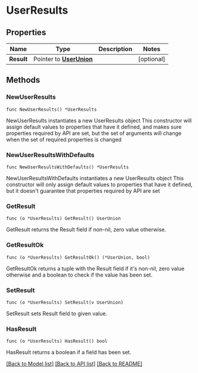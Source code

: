 # UserResults

## Properties

Name | Type | Description | Notes
------------ | ------------- | ------------- | -------------
**Result** | Pointer to [**UserUnion**](UserUnion.md) |  | [optional] 

## Methods

### NewUserResults

`func NewUserResults() *UserResults`

NewUserResults instantiates a new UserResults object
This constructor will assign default values to properties that have it defined,
and makes sure properties required by API are set, but the set of arguments
will change when the set of required properties is changed

### NewUserResultsWithDefaults

`func NewUserResultsWithDefaults() *UserResults`

NewUserResultsWithDefaults instantiates a new UserResults object
This constructor will only assign default values to properties that have it defined,
but it doesn't guarantee that properties required by API are set

### GetResult

`func (o *UserResults) GetResult() UserUnion`

GetResult returns the Result field if non-nil, zero value otherwise.

### GetResultOk

`func (o *UserResults) GetResultOk() (*UserUnion, bool)`

GetResultOk returns a tuple with the Result field if it's non-nil, zero value otherwise
and a boolean to check if the value has been set.

### SetResult

`func (o *UserResults) SetResult(v UserUnion)`

SetResult sets Result field to given value.

### HasResult

`func (o *UserResults) HasResult() bool`

HasResult returns a boolean if a field has been set.


[[Back to Model list]](../README.md#documentation-for-models) [[Back to API list]](../README.md#documentation-for-api-endpoints) [[Back to README]](../README.md)


